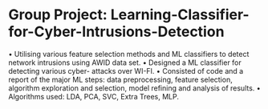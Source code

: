 # Group Project: Learning-Classifier-for-Cyber-Intrusions-Detection
•	Utilising various feature selection methods and ML classifiers to detect network intrusions using AWID data set. 
•	Designed a ML classifier for detecting various cyber- attacks over WI-FI. 
•	Consisted of code and a report of the major ML steps: data preprocessing, feature selection, algorithm exploration and selection, model refining and analysis of results. 
•	Algorithms used: LDA, PCA, SVC, Extra Trees, MLP.  


